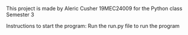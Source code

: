 This project is made by Aleric Cusher 19MEC24009 for the Python class Semester 3

Instructions to start the program:
    Run the run.py file to run the program